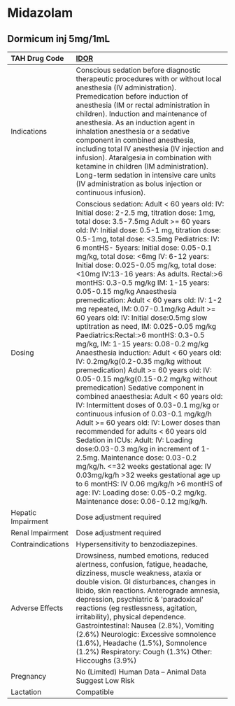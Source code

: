 # Midazolam

## Dormicum inj 5mg/1mL

| TAH Drug Code      | [**IDOR**](https://www.tahsda.org.tw/drugs/hissearch.php?drug_code=IDOR)                                                                                                                                                                                                                                                                                                                                                                                                                                                                                                                                                                                                                                                                                                                                                                                                                                                                                                                                                                                                                                                                                                                                                                                                                                                                                                                                                                                                    |
|:-------------------|:----------------------------------------------------------------------------------------------------------------------------------------------------------------------------------------------------------------------------------------------------------------------------------------------------------------------------------------------------------------------------------------------------------------------------------------------------------------------------------------------------------------------------------------------------------------------------------------------------------------------------------------------------------------------------------------------------------------------------------------------------------------------------------------------------------------------------------------------------------------------------------------------------------------------------------------------------------------------------------------------------------------------------------------------------------------------------------------------------------------------------------------------------------------------------------------------------------------------------------------------------------------------------------------------------------------------------------------------------------------------------------------------------------------------------------------------------------------------------|
| Indications        | Conscious sedation before diagnostic therapeutic procedures with or without local anesthesia (IV administration). Premedication before induction of anesthesia (IM or rectal administration in children). Induction and maintenance of anesthesia. As an induction agent in inhalation anesthesia or a sedative component in combined anesthesia, including total IV anesthesia (IV injection and infusion). Ataralgesia in combination with ketamine in children (IM administration). Long-term sedation in intensive care units (IV administration as bolus injection or continuous infusion).                                                                                                                                                                                                                                                                                                                                                                                                                                                                                                                                                                                                                                                                                                                                                                                                                                                                            |
| Dosing             | Conscious sedation: Adult < 60 years old: IV: Initial dose: 2-2.5 mg, titration dose: 1mg, total dose: 3.5-7.5mg Adult >= 60 years old: IV: Initial dose: 0.5-1 mg, titration dose: 0.5-1mg, total dose: <3.5mg Pediatrics: IV: 6 montHS- 5years: Initial dose: 0.05-0.1 mg/kg, total dose: <6mg IV: 6-12 years: Initial dose: 0.025-0.05 mg/kg, total dose: <10mg IV:13-16 years: As adults. Rectal:>6 montHS: 0.3-0.5 mg/kg IM: 1-15 years: 0.05-0.15 mg/kg Anaesthesia premedication: Adult < 60 years old: IV: 1-2 mg repeated, IM: 0.07-0.1mg/kg Adult >= 60 years old: IV: Initial dose:0.5mg slow uptitration as need, IM: 0.025-0.05 mg/kg Paediatrics:Rectal:>6 montHS: 0.3-0.5 mg/kg, IM: 1-15 years: 0.08-0.2 mg/kg Anaesthesia induction: Adult < 60 years old: IV: 0.2mg/kg(0.2-0.35 mg/kg without premedication) Adult >= 60 years old: IV: 0.05-0.15 mg/kg(0.15-0.2 mg/kg without premedication) Sedative component in combined anaesthesia: Adult < 60 years old: IV: Intermittent doses of 0.03-0.1 mg/kg or continuous infusion of 0.03-0.1 mg/kg/h Adult >= 60 years old: IV: Lower doses than recommended for adults < 60 years old Sedation in ICUs: Adult: IV: Loading dose:0.03-0.3 mg/kg in increment of 1-2.5mg. Maintenance dose: 0.03-0.2 mg/kg/h. <=32 weeks gestational age: IV 0.03mg/kg/h >32 weeks gestational age up to 6 montHS: IV 0.06 mg/kg/h >6 montHS of age: IV: Loading dose: 0.05-0.2 mg/kg. Maintenance dose: 0.06-0.12 mg/kg/h. |
| Hepatic Impairment | Dose adjustment required                                                                                                                                                                                                                                                                                                                                                                                                                                                                                                                                                                                                                                                                                                                                                                                                                                                                                                                                                                                                                                                                                                                                                                                                                                                                                                                                                                                                                                                    |
| Renal Impairment   | Dose adjustment required                                                                                                                                                                                                                                                                                                                                                                                                                                                                                                                                                                                                                                                                                                                                                                                                                                                                                                                                                                                                                                                                                                                                                                                                                                                                                                                                                                                                                                                    |
| Contraindications  | Hypersensitivity to benzodiazepines.                                                                                                                                                                                                                                                                                                                                                                                                                                                                                                                                                                                                                                                                                                                                                                                                                                                                                                                                                                                                                                                                                                                                                                                                                                                                                                                                                                                                                                        |
| Adverse Effects    | Drowsiness, numbed emotions, reduced alertness, confusion, fatigue, headache, dizziness, muscle weakness, ataxia or double vision. GI disturbances, changes in libido, skin reactions. Anterograde amnesia, depression, psychiatric & 'paradoxical' reactions (eg restlessness, agitation, irritability), physical dependence. Gastrointestinal: Nausea (2.8%), Vomiting (2.6%) Neurologic: Excessive somnolence (1.6%), Headache (1.5%), Somnolence (1.2%) Respiratory: Cough (1.3%) Other: Hiccoughs (3.9%)                                                                                                                                                                                                                                                                                                                                                                                                                                                                                                                                                                                                                                                                                                                                                                                                                                                                                                                                                               |
| Pregnancy          | No (Limited) Human Data – Animal Data Suggest Low Risk                                                                                                                                                                                                                                                                                                                                                                                                                                                                                                                                                                                                                                                                                                                                                                                                                                                                                                                                                                                                                                                                                                                                                                                                                                                                                                                                                                                                                      |
| Lactation          | Compatible                                                                                                                                                                                                                                                                                                                                                                                                                                                                                                                                                                                                                                                                                                                                                                                                                                                                                                                                                                                                                                                                                                                                                                                                                                                                                                                                                                                                                                                                  |

